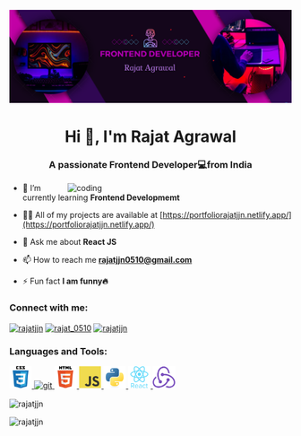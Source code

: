 ![logo](https://github.com/Rajatjjn/Rajatjjn/blob/main/Poster.png)
<h1 align="center">Hi 👋, I'm Rajat Agrawal</h1>
<h3 align="center">A passionate Frontend Developer💻from India</h3>
<img align="right"  alt="coding" width="400" src="https://user-images.githubusercontent.com/55389276/140866485-8fb1c876-9a8f-4d6a-98dc-08c4981eaf70.gif">

- 🌱 I’m currently learning **Frontend Developmemt**

- 👨‍💻 All of my projects are available at [https://portfoliorajatjjn.netlify.app/](https://portfoliorajatjjn.netlify.app/)

- 💬 Ask me about **React JS**

- 📫 How to reach me **rajatjjn0510@gmail.com**

- ⚡ Fun fact **I am funny🔥**

<h3 align="left">Connect with me:</h3>
<p align="left">
<a href="https://linkedin.com/in/rajatjjn" target="blank"><img align="center" src="https://raw.githubusercontent.com/rahuldkjain/github-profile-readme-generator/master/src/images/icons/Social/linked-in-alt.svg" alt="rajatjjn" height="30" width="40" /></a>
<a href="https://instagram.com/rajat_0510" target="blank"><img align="center" src="https://raw.githubusercontent.com/rahuldkjain/github-profile-readme-generator/master/src/images/icons/Social/instagram.svg" alt="rajat_0510" height="30" width="40" /></a>
<a href="https://www.leetcode.com/rajatjjn" target="blank"><img align="center" src="https://raw.githubusercontent.com/rahuldkjain/github-profile-readme-generator/master/src/images/icons/Social/leet-code.svg" alt="rajatjjn" height="30" width="40" /></a>
</p>

<h3 align="left">Languages and Tools:</h3>
<p align="left"> <a href="https://www.w3schools.com/css/" target="_blank" rel="noreferrer"> <img src="https://raw.githubusercontent.com/devicons/devicon/master/icons/css3/css3-original-wordmark.svg" alt="css3" width="40" height="40"/> </a> <a href="https://git-scm.com/" target="_blank" rel="noreferrer"> <img src="https://www.vectorlogo.zone/logos/git-scm/git-scm-icon.svg" alt="git" width="40" height="40"/> </a> <a href="https://www.w3.org/html/" target="_blank" rel="noreferrer"> <img src="https://raw.githubusercontent.com/devicons/devicon/master/icons/html5/html5-original-wordmark.svg" alt="html5" width="40" height="40"/> </a> <a href="https://developer.mozilla.org/en-US/docs/Web/JavaScript" target="_blank" rel="noreferrer"> <img src="https://raw.githubusercontent.com/devicons/devicon/master/icons/javascript/javascript-original.svg" alt="javascript" width="40" height="40"/> </a> <a href="https://www.python.org" target="_blank" rel="noreferrer"> <img src="https://raw.githubusercontent.com/devicons/devicon/master/icons/python/python-original.svg" alt="python" width="40" height="40"/> </a> <a href="https://reactjs.org/" target="_blank" rel="noreferrer"> <img src="https://raw.githubusercontent.com/devicons/devicon/master/icons/react/react-original-wordmark.svg" alt="react" width="40" height="40"/> </a> <a href="https://redux.js.org" target="_blank" rel="noreferrer"> <img src="https://raw.githubusercontent.com/devicons/devicon/master/icons/redux/redux-original.svg" alt="redux" width="40" height="40"/> </a> </p>

<p><img align="center" src="https://github-readme-stats.vercel.app/api/top-langs?username=rajatjjn&show_icons=true&locale=en&layout=compact" alt="rajatjjn" /></p>

<p><img align="center" src="https://github-readme-streak-stats.herokuapp.com/?user=rajatjjn&" alt="rajatjjn" /></p>
